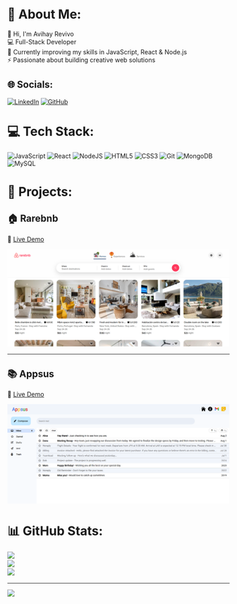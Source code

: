 # 💫 About Me:
👋 Hi, I'm Avihay Revivo<br>
💻 Full-Stack Developer<br>
🌱 Currently improving my skills in JavaScript, React & Node.js<br>
⚡ Passionate about building creative web solutions


## 🌐 Socials:
[![LinkedIn](https://img.shields.io/badge/LinkedIn-%230077B5.svg?logo=linkedin&logoColor=white)](https://www.linkedin.com/in/avihay-revivo) 
[![GitHub](https://img.shields.io/badge/GitHub-100000?logo=github&logoColor=white)](https://github.com/Avihayrevivo) 


# 💻 Tech Stack:
![JavaScript](https://img.shields.io/badge/javascript-%23323330.svg?logo=javascript&logoColor=%23F7DF1E) 
![React](https://img.shields.io/badge/react-%2320232a.svg?logo=react&logoColor=%2361DAFB) 
![NodeJS](https://img.shields.io/badge/node.js-6DA55F?logo=node.js&logoColor=white) 
![HTML5](https://img.shields.io/badge/html5-%23E34F26.svg?logo=html5&logoColor=white) 
![CSS3](https://img.shields.io/badge/css3-%231572B6.svg?logo=css3&logoColor=white) 
![Git](https://img.shields.io/badge/git-%23F05033.svg?logo=git&logoColor=white) 
![MongoDB](https://img.shields.io/badge/MongoDB-%234ea94b.svg?logo=mongodb&logoColor=white) 
![MySQL](https://img.shields.io/badge/mysql-%2300f.svg?logo=mysql&logoColor=white)


# 📂 Projects:

## 🏠 Rarebnb  
🔗 [Live Demo](https://rarebnb-qzpl.onrender.com/)  

<p>
  <img src="./rarebnb.png" alt="Rarebnb Screenshot" width="600"/>
</p>

---

## 📚 Appsus  
🔗 [Live Demo](https://didusha.github.io/Appsus/)  

<p>
  <img src="./appsus.png" alt="Appsus Screenshot" width="600"/>
</p>


# 📊 GitHub Stats:
![](https://github-readme-stats.vercel.app/api?username=Avihayrevivo&theme=dark&hide_border=false&include_all_commits=false&count_private=false)<br/>
![](https://github-readme-streak-stats.herokuapp.com/?user=Avihayrevivo&theme=dark&hide_border=false)<br/>
![](https://github-readme-stats.vercel.app/api/top-langs/?username=Avihayrevivo&theme=dark&hide_border=false&include_all_commits=false&count_private=false&layout=compact)


---
[![](https://visitcount.itsvg.in/api?id=Avihayrevivo&icon=0&color=0)](https://visitcount.itsvg.in)
